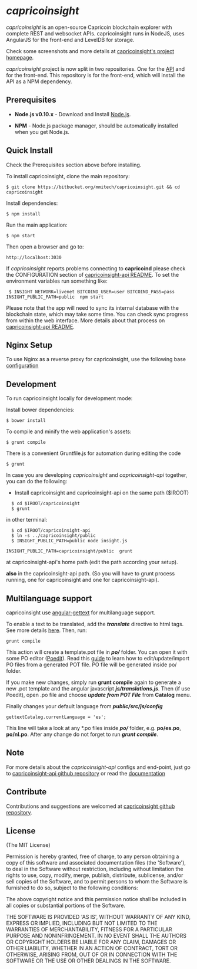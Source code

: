 # *capricoinsight*

*capricoinsight* is an open-source Capricoin blockchain explorer with complete REST and websocket APIs.
capricoinsight runs in NodeJS, uses AngularJS for the front-end and LevelDB for storage.

Check some screenshots and more details at [capricoinsight's project homepage](https://bitbucket.org/mmitech/capricoinsight).

*capricoinsight* project is now split in two repositories. One for the [API](https://bitbucket.org/mmitech/capricoinsight-api)
and for the front-end. This repository is for the front-end, which will install the API as a NPM dependency.


## Prerequisites

* **Node.js v0.10.x** - Download and Install [Node.js](http://www.nodejs.org/download/).

* **NPM** - Node.js package manager, should be automatically installed when you get Node.js.


## Quick Install
  Check the Prerequisites section above before installing.

  To install capricoinsight, clone the main repository:

    $ git clone https://bitbucket.org/mmitech/capricoinsight.git && cd capricoinsight

  Install dependencies:

    $ npm install
    
  Run the main application:

    $ npm start
    
  Then open a browser and go to:

    http://localhost:3030

  If *capricoinsight* reports problems connecting to **capricoind** please check the CONFIGURATION section of 
  [capricoinsight-api README](https://bitbucket.org/mmitech/capricoinsight-api/blob/master/README.md). To set the 
  environment variables run something like:
  
     $ INSIGHT_NETWORK=livenet BITCOIND_USER=user BITCOIND_PASS=pass INSIGHT_PUBLIC_PATH=public  npm start


  Please note that the app will need to sync its internal database
  with the blockchain state, which may take some time. You can check
  sync progress from within the web interface. More details about that process
  on [capricoinsight-api README](https://bitbucket.org/mmitech/capricoinsight-api/blob/master/README.md). 
  
  
## Nginx Setup

To use Nginx as a reverse proxy for capricoinsight, use the following base [configuration](https://gist.github.com/matiu/bdd5e55ff0ad90b54261)


## Development

To run capricoinsight locally for development mode:

Install bower dependencies:

```
$ bower install
```

To compile and minify the web application's assets:

```
$ grunt compile
```

There is a convenient Gruntfile.js for automation during editing the code

```
$ grunt
```

In case you are developing *capricoinsight* and *capricoinsight-api* together, you can do the following:

* Install capricoinsight and capricoinsight-api on the same path ($IROOT)

```
  $ cd $IROOT/capricoinsight
  $ grunt
```

in other terminal:

```
  $ cd $IROOT/capricoinsight-api
  $ ln -s ../capricoinsight/public
  $ INSIGHT_PUBLIC_PATH=public node insight.js 
```


``` 
INSIGHT_PUBLIC_PATH=capricoinsight/public  grunt
```

at capricoinsight-api's home path (edit the path according your setup).

**also** in the capricoinsight-api path. (So you will have to grunt process running, one for capricoinsight and one for capricoinsight-api).


## Multilanguage support

capricoinsight use [angular-gettext](http://angular-gettext.rocketeer.be) for
multilanguage support. 

To enable a text to be translated, add the ***translate*** directive to html tags. See more details [here](http://angular-gettext.rocketeer.be/dev-guide/annotate/). Then, run:

```
grunt compile
```

This action will create a template.pot file in ***po/*** folder. You can open
it with some PO editor ([Poedit](http://poedit.net)). Read this [guide](http://angular-gettext.rocketeer.be/dev-guide/translate/) to learn how to edit/update/import PO files from a generated POT file. PO file will be generated inside po/ folder.

If you make new changes, simply run **grunt compile** again to generate a new .pot template and the angular javascript ***js/translations.js***. Then (if use Poedit), open .po file and choose ***update from POT File*** from **Catalog** menu.

Finally changes your default language from ***public/src/js/config*** 

```
gettextCatalog.currentLanguage = 'es';
```

This line will take a look at any *.po files inside ***po/*** folder, e.g.
**po/es.po**, **po/nl.po**. After any change do not forget to run ***grunt
compile***.


## Note

For more details about the *capricoinsight-api* configs and end-point, just go to [capricoinsight-api github repository](https://bitbucket.org/mmitech/capricoinsight-api) or read the [documentation](https://bitbucket.org/mmitech/capricoinsight-api/blob/master/README.md)

## Contribute

Contributions and suggestions are welcomed at [capricoinsight github repository](https://bitbucket.org/mmitech/capricoinsight).


## License
(The MIT License)

Permission is hereby granted, free of charge, to any person obtaining
a copy of this software and associated documentation files (the
'Software'), to deal in the Software without restriction, including
without limitation the rights to use, copy, modify, merge, publish,
distribute, sublicense, and/or sell copies of the Software, and to
permit persons to whom the Software is furnished to do so, subject to
the following conditions:

The above copyright notice and this permission notice shall be
included in all copies or substantial portions of the Software.

THE SOFTWARE IS PROVIDED 'AS IS', WITHOUT WARRANTY OF ANY KIND,
EXPRESS OR IMPLIED, INCLUDING BUT NOT LIMITED TO THE WARRANTIES OF
MERCHANTABILITY, FITNESS FOR A PARTICULAR PURPOSE AND NONINFRINGEMENT.
IN NO EVENT SHALL THE AUTHORS OR COPYRIGHT HOLDERS BE LIABLE FOR ANY
CLAIM, DAMAGES OR OTHER LIABILITY, WHETHER IN AN ACTION OF CONTRACT,
TORT OR OTHERWISE, ARISING FROM, OUT OF OR IN CONNECTION WITH THE
SOFTWARE OR THE USE OR OTHER DEALINGS IN THE SOFTWARE.
